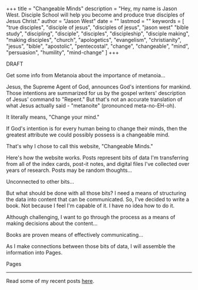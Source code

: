 +++
title = "Changeable Minds"
description = "Hey, my name is Jason West. Disciple School will help you become and produce true disciples of Jesus Christ."
author = "Jason West"
date = ""
lastmod = ""
keywords = [
  "true disciples",
  "disciple of jesus",
  "disciples of jesus",
  "jason west"
  "bible study",
  "discipling",
  "disciple",
  "disciples",
  "discipleship",
  "disciple making",
  "making disciples",
  "church",
  "apologetics",
  "evangelism",
  "christianity",
  "jesus",
  "bible",
  "apostolic",
  "pentecostal",
  "change",
  "changeable",
  "mind",
  "persuasion",
  "humility",
  "mind-change"
  ]
+++
<!-- OLD <img src="bpg/jason-red-768x432.bpg" class="blur-up lazyautosizes lazyloaded" width="100%"> -->
<!-- REMOVED 2/2/2019 <img alt class="blur-up lazyautosizes lazyloaded" data-sizes="auto" src="images/jason-red-tritone-16x9.jpg" width="100%"> -->
<!-- responsive with automatic sizes calculation
<img data-sizes="auto" data-src="images/jason-red-tritone-16x9.jpg" class="lazyload" alt="Jason West of Disciple School"> -->

<!--
# <em>Becoming and Producing Disciples of Jesus Christ</em>
-->

DRAFT

Get some info from Metanoia about the importance of metanoia...

Jesus, the Supreme Agent of God, announces God's intentions for mankind. Those intentions are summarized for us by the gospel writers' description of Jesus' command to "Repent." But that's not an accurate translation of what Jesus actually said - "metanoite" (pronounced meta-no-EH-oh).

It literally means, "Change your mind."

If God's intention is for every human being to change their minds, then the greatest attribute we could possibly possess is a changeable mind.

That's why I chose to call this website, "Changeable Minds."

Here's how the website works.
Posts represent bits of data I'm transferring from all of the index cards, post-it notes, and digital files I've collected over years of research.
Posts may be random thoughts...

Unconnected to other bits...

But what should be done with all those bits? I need a means of structuring the data into content that can be communicated. So, I've decided to write a book. Not because I feel I'm capable of it. I have no idea how to do it.

Although challenging, I want to go through the process as a means of making decisions about the content...

Books are proven means of effectively communicating...



As I make connections between those bits of data, I will assemble the information into Pages.



Pages




<!--
Here is a very basic outline for the argument I will be presenting:

- We are failing. (Modern western church IS not making - and CANNOT make - disciples in its current state.)
  - Failure results when results don't meet expectations.
  - To prove our failure, we need to compare Jesus' expectations (make disciples) against our results (average believer).
- What Jesus expected. (What is this thing for?)
  - Define "disciple"
  - "of Jesus" (Who was he? What did he come to do?)
    - change your mind
- What we're producing.
  - Barna stats
- Possible causes for our failure.
  - Spoiler alert: we're the problem.
  - The very beliefs and practices we cling to as part of our identity are the very things causing our failure.
- Our current (failing) process.
  - How did we acquire this process?
    - Ellul - "Subversion of Christianity"
  - Is it sacred? (No.)
  - Can we change it?
- Early church process. (How is it supposed to do that?)

- Confirmation biases.
- Belief acquisition and change.


Humans love stories.
About change.
Protagonist - one who changes.
We are captivated by watching protagonist change.
What if you were the one who needed to change?
How would you react?

Your current "reality" is an illusion.
Things are not as they seem.
This is a world at war.
You have a crucial role to play.
What would it take to convince you?

-->




<!--
I'm on <a target="_blank" rel="noopener" href="https://www.facebook.com/seeksavesend">Facebook</a>,
<a target="_blank" rel="noopener" href="https://twitter.com/seeksavesend">Twitter</a>,
<a target="_blank" rel="noopener" href="https://www.youtube.com/channel/UCbz86f96_2yeWPyAY6tQgkA">YouTube</a>,
<a target="_blank" rel="noopener" href="https://www.instagram.com/seeksavesend">Instagram</a> and
<a target="_blank" rel="noopener" href="https://medium.com/@seeksavesend">Medium</a>
-->

---

<!--
[comment]: # (Options: success[green], info[blue], warning[orange], error[red] or hidden[white])
{{< hackcss-alert type="warning" >}}
<div style="text-align:center;">
  <h2>Is this <strong style="background-color:#dda600; color:black;">&nbsp;<em>REALLY</em>&nbsp;</strong> what Jesus intended?</h2>
</div>
{{< /hackcss-alert >}}
-->

<!--
[comment]: # (Options: success[green-#4caf50], info[blue], warning[orange], error[red] or hidden[white])
{{< hackcss-alert type="warning" >}}
<div style="text-align:center;">
  <h2>How Can It Be?</h2>
</div>
{{< /hackcss-alert >}}
This is the question that has prompted me to study the Bible for the last twenty years. It's why I created this website.
-->

Read some of my recent posts [here](post/).
